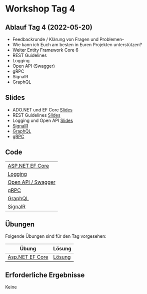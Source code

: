 # Workshop Tag 4

## Ablauf Tag 4 (2022-05-20)

- Feedbackrunde / Klärung von Fragen und Problemen-
- Wie kann ich Euch am besten in Euren Projekten unterstützen?
- Weiter Entity Framework Core 6
- REST Guidelines
- Logging
- Open API (Swagger)
- gRPC
- SignalR
- GraphQL

## Slides

- ADO.NET und EF Core [Slides](../slides/AdoNet%20and%20EF%20Core.pdf)
- REST Guidelines [Slides](../slides/REST%20API%20Guidelines.pdf)
- Logging und Open API [Slides](../slides/AspNetCoreLogging.pdf)
- [SignalR](../../modules/aspnet_signalr/lessons)
- [GraphQL](../../modules/aspnet_graphql/lessons)
- [gRPC](../../modules/aspnet_grpc/lessons)

## Code

|                                                            |
| ---------------------------------------------------------- |
| [ASP.NET EF Core](../../modules/aspnet_ef/lessons)         |
| [Logging](../../modules/aspnet_logging/lessons)            |
| [Open API / Swagger](../../modules/aspnet_openapi/lessons) |
| [gRPC](../../modules/aspnet_grpc/lessons)                  |
| [GraphQL](../../modules/aspnet_graphql/lessons)            |
| [SignalR](../../modules/aspnet_signalr/lessons)            |

## Übungen

Folgende Übungen sind für den Tag vorgesehen:

| Übung                                                          | Lösung                                      |
| -------------------------------------------------------------- | ------------------------------------------- |
| [Asp.NET EF Core](../../modules/aspnet_ef/exercises/readme.md) | [Lösung](../../modules/aspnet_ef/solutions) |

## Erforderliche Ergebnisse

Keine
